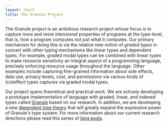 ```yaml
---
layout: start
title: The Granule Project
---
```


The Granule project is an ambitious research project whose focus is to
capture more and more _intensional_ properties of programs at the
type-level, that is, how a program computes not just what it computes.
Our primary mechanism for doing this is via the relative new notion of
_graded types_ in concert with other typing mechanisms like linear
types and dependent types. For example, graded modal types can be
combined with linear types to make resource sensitivity an integral
aspect of a programming language, precisely enforcing resource usage
throughout the language. Other examples include capturing fine-grained
information about side effects, data use, privacy levels, cost, and
permissions via various kinds of (co)effect types captures via graded
modal types.

Our project spans theoretical and practical work.
We are actively developing a prototype implementation of
language with graded, linear, and indexed types called
[Granule](/granule.html) based on our research.  In addition, we are
developing a new [dependent type theory]() that will greatly expand
the expressive power of Granule's type system.  For more information
about our current research directions please read this series of [blog
posts]().

